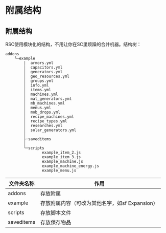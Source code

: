# 附属结构

## 附属结构

RSC使用模块化的结构，不用让你在SC里烦躁的合并机器。结构树：

```
addons
    └─example
        |  armors.yml
        │  capacitors.yml
        │  generators.yml
        │  geo_resources.yml
        │  groups.yml
        │  info.yml
        │  items.yml
        │  machines.yml
        │  mat_generators.yml
        │  mb_machines.yml
        │  menus.yml
        │  mob_drops.yml
        │  recipe_machines.yml
        │  recipe_types.yml
        │  researches.yml
        │  solar_generators.yml
        │
        ├─saveditems
        │
        └─scripts
                example_item_2.js
                example_item_3.js
                example_machine.js
                example_machine_energy.js
                example_menu.js
```

| 文件夹名称      | 作用     |
| ---------- | ------ |
| addons     | 存放附属   |
| example    | 存放附属内容（可改为其他名字，如sf Expansion） |
| scripts    | 存放脚本文件 |
| saveditems | 存放保存物品 |
